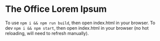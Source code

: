 # The Office Lorem Ipsum

To use `npm i && npm run build`, then open index.html in your browser.
To dev `npm i && npm start`, then open index.html in your browser (no hot reloading, will need to refresh manually).